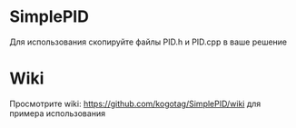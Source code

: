 # SimplePID
Для использования скопируйте файлы PID.h и PID.cpp в ваше решение
# Wiki
Просмотрите wiki: https://github.com/kogotag/SimplePID/wiki для примера использования
